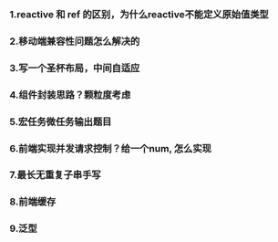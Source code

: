 ### 1.reactive 和 ref 的区别，为什么reactive不能定义原始值类型

### 2.移动端兼容性问题怎么解决的

### 3.写一个圣杯布局，中间自适应

### 4.组件封装思路？颗粒度考虑

### 5.宏任务微任务输出题目

### 6.前端实现并发请求控制？给一个num, 怎么实现

### 7.最长无重复子串手写

### 8.前端缓存

### 9.泛型






